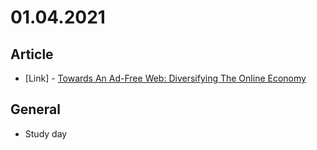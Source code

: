 # 01.04.2021

## Article

- \[Link\] - [Towards An Ad-Free Web: Diversifying The Online Economy](https://www.smashingmagazine.com/2021/01/towards-ad-free-web-diversifying-online-economy/)

## General

- Study day
